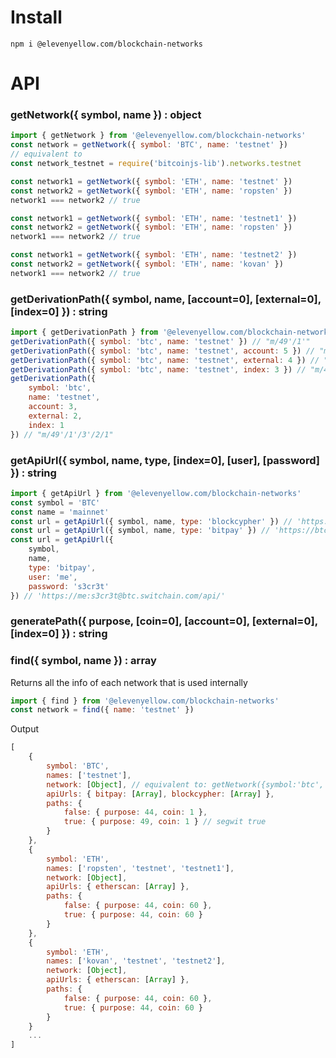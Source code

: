 # Install

```
npm i @elevenyellow.com/blockchain-networks
```

# API

### getNetwork({ symbol, name }) : object

```js
import { getNetwork } from '@elevenyellow.com/blockchain-networks'
const network = getNetwork({ symbol: 'BTC', name: 'testnet' })
// equivalent to
const network_testnet = require('bitcoinjs-lib').networks.testnet
```

```js
const network1 = getNetwork({ symbol: 'ETH', name: 'testnet' })
const network2 = getNetwork({ symbol: 'ETH', name: 'ropsten' })
network1 === network2 // true
```

```js
const network1 = getNetwork({ symbol: 'ETH', name: 'testnet1' })
const network2 = getNetwork({ symbol: 'ETH', name: 'ropsten' })
network1 === network2 // true
```

```js
const network1 = getNetwork({ symbol: 'ETH', name: 'testnet2' })
const network2 = getNetwork({ symbol: 'ETH', name: 'kovan' })
network1 === network2 // true
```

### getDerivationPath({ symbol, name, [account=0], [external=0], [index=0] }) : string

```js
import { getDerivationPath } from '@elevenyellow.com/blockchain-networks'
getDerivationPath({ symbol: 'btc', name: 'testnet' }) // "m/49'/1'"
getDerivationPath({ symbol: 'btc', name: 'testnet', account: 5 }) // "m/49'/1'/5'"
getDerivationPath({ symbol: 'btc', name: 'testnet', external: 4 }) // "m/49'/1'/0'/4"
getDerivationPath({ symbol: 'btc', name: 'testnet', index: 3 }) // "m/49'/1'/0'/0/3"
getDerivationPath({
    symbol: 'btc',
    name: 'testnet',
    account: 3,
    external: 2,
    index: 1
}) // "m/49'/1'/3'/2/1"
```

### getApiUrl({ symbol, name, type, [index=0], [user], [password] }) : string

```js
import { getApiUrl } from '@elevenyellow.com/blockchain-networks'
const symbol = 'BTC'
const name = 'mainnet'
const url = getApiUrl({ symbol, name, type: 'blockcypher' }) // 'https://api.blockcypher.com/v1/btc/main/'
const url = getApiUrl({ symbol, name, type: 'bitpay' }) // 'https://btc.switchain.com/api/'
const url = getApiUrl({
    symbol,
    name,
    type: 'bitpay',
    user: 'me',
    password: 's3cr3t'
}) // 'https://me:s3cr3t@btc.switchain.com/api/'
```

### generatePath({ purpose, [coin=0], [account=0], [external=0], [index=0] }) : string

### find({ symbol, name }) : array

Returns all the info of each network that is used internally

```js
import { find } from '@elevenyellow.com/blockchain-networks'
const network = find({ name: 'testnet' })
```

Output

```js
[
    {
        symbol: 'BTC',
        names: ['testnet'],
        network: [Object], // equivalent to: getNetwork({symbol:'btc', name:'testnet'}),
        apiUrls: { bitpay: [Array], blockcypher: [Array] },
        paths: {
            false: { purpose: 44, coin: 1 },
            true: { purpose: 49, coin: 1 } // segwit true
        }
    },
    {
        symbol: 'ETH',
        names: ['ropsten', 'testnet', 'testnet1'],
        network: [Object],
        apiUrls: { etherscan: [Array] },
        paths: {
            false: { purpose: 44, coin: 60 },
            true: { purpose: 44, coin: 60 }
        }
    },
    {
        symbol: 'ETH',
        names: ['kovan', 'testnet', 'testnet2'],
        network: [Object],
        apiUrls: { etherscan: [Array] },
        paths: {
            false: { purpose: 44, coin: 60 },
            true: { purpose: 44, coin: 60 }
        }
    }
    ...
]
```
